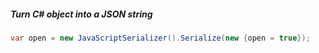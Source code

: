 ##### Turn C# object into a JSON string

```csharp
var open = new JavaScriptSerializer().Serialize(new {open = true});
```
